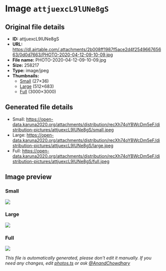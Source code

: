 # Image `attjuexcL9lUNe8gS`

## Original file details

- **ID:** attjuexcL9lUNe8gS
- **URL:** https://dl.airtable.com/.attachments/2b008ff1987f5ace2d4f254966765663/0d0d7663/PHOTO-2020-04-12-09-10-09.jpg
- **File name:** PHOTO-2020-04-12-09-10-09.jpg
- **Size:** 258217
- **Type:** image/jpeg
- **Thumbnails:**
  - [Small](https://dl.airtable.com/.attachmentThumbnails/d6ab83ba5dec7234bcc4d81777c845dc/659d21e3) (27×36)
  - [Large](https://dl.airtable.com/.attachmentThumbnails/358a5c0d4dee57e66e135ef7991bc7e8/e6bf0f14) (512×683)
  - [Full](https://dl.airtable.com/.attachmentThumbnails/11e5ed0dc3d49e1fe6b4b1ed2a603f04/1f92cb90) (3000×3000)

## Generated file details

- Small: https://open-data.karuna2020.org/attachments/distribution/recXh74oYBWcDm5eF/distribution-pictures/attjuexcL9lUNe8gS/small.jpeg
- Large: https://open-data.karuna2020.org/attachments/distribution/recXh74oYBWcDm5eF/distribution-pictures/attjuexcL9lUNe8gS/large.jpeg
- Full: https://open-data.karuna2020.org/attachments/distribution/recXh74oYBWcDm5eF/distribution-pictures/attjuexcL9lUNe8gS/full.jpeg

## Image preview

### Small

![](https://open-data.karuna2020.org/attachments/distribution/recXh74oYBWcDm5eF/distribution-pictures/attjuexcL9lUNe8gS/small.jpeg)

### Large

![](https://open-data.karuna2020.org/attachments/distribution/recXh74oYBWcDm5eF/distribution-pictures/attjuexcL9lUNe8gS/large.jpeg)

### Full

![](https://open-data.karuna2020.org/attachments/distribution/recXh74oYBWcDm5eF/distribution-pictures/attjuexcL9lUNe8gS/full.jpeg)

_This file is automatically generated, please don't edit it manually. If you need any changes, edit [photos.ts](/photos.ts) or ask [@AnandChowdhary](https://github.com/AnandChowdhary)_
